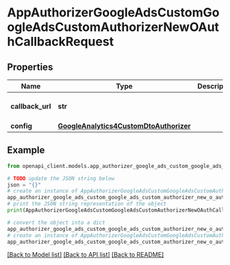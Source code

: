 # AppAuthorizerGoogleAdsCustomGoogleAdsCustomAuthorizerNewOAuthCallbackRequest


## Properties

Name | Type | Description | Notes
------------ | ------------- | ------------- | -------------
**callback_url** | **str** |  | [optional] [default to 'https://my.app.com/callback?code=aaaaBBBBccc1234']
**config** | [**GoogleAnalytics4CustomDtoAuthorizer**](GoogleAnalytics4CustomDtoAuthorizer.md) |  | [optional] 

## Example

```python
from openapi_client.models.app_authorizer_google_ads_custom_google_ads_custom_authorizer_new_o_auth_callback_request import AppAuthorizerGoogleAdsCustomGoogleAdsCustomAuthorizerNewOAuthCallbackRequest

# TODO update the JSON string below
json = "{}"
# create an instance of AppAuthorizerGoogleAdsCustomGoogleAdsCustomAuthorizerNewOAuthCallbackRequest from a JSON string
app_authorizer_google_ads_custom_google_ads_custom_authorizer_new_o_auth_callback_request_instance = AppAuthorizerGoogleAdsCustomGoogleAdsCustomAuthorizerNewOAuthCallbackRequest.from_json(json)
# print the JSON string representation of the object
print(AppAuthorizerGoogleAdsCustomGoogleAdsCustomAuthorizerNewOAuthCallbackRequest.to_json())

# convert the object into a dict
app_authorizer_google_ads_custom_google_ads_custom_authorizer_new_o_auth_callback_request_dict = app_authorizer_google_ads_custom_google_ads_custom_authorizer_new_o_auth_callback_request_instance.to_dict()
# create an instance of AppAuthorizerGoogleAdsCustomGoogleAdsCustomAuthorizerNewOAuthCallbackRequest from a dict
app_authorizer_google_ads_custom_google_ads_custom_authorizer_new_o_auth_callback_request_from_dict = AppAuthorizerGoogleAdsCustomGoogleAdsCustomAuthorizerNewOAuthCallbackRequest.from_dict(app_authorizer_google_ads_custom_google_ads_custom_authorizer_new_o_auth_callback_request_dict)
```
[[Back to Model list]](../README.md#documentation-for-models) [[Back to API list]](../README.md#documentation-for-api-endpoints) [[Back to README]](../README.md)


